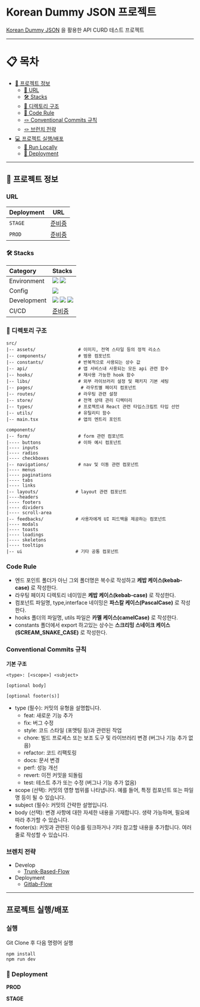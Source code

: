 # Korean Dummy JSON 프로젝트

[Korean Dummy JSON](https://www.koreandummyjson.site/) 을 활용한 API CURD 테스트 프로젝트

---

# 📋 목차

-   [🔖 프로젝트 정보](#-프로젝트-정보)
    -   [📎 URL](#-url)
    -   [🛠 Stacks](#-stacks)
    -   [📁 디렉토리 구조](#-디렉토리-구조)
    -   [📁 Code Rule](#code-rule)
    -   [🪢 Conventional Commits 규칙](#conventional-commits-규칙)
    -   [🪢 브런치 전략](#브런치-전략)
-   [💻 프로젝트 실행/배포](#프로젝트-실행배포)
    -   [🏃 Run Locally](#실행)
    -   [🚀 Deployment](#-deployment)

---

## 🔖 프로젝트 정보

### URL

| Deployment | URL        |
| ---------- | ---------- |
| `STAGE`    | [준비중]() |
| `PROD`     | [준비중]() |

### 🛠 Stacks

| Category    | Stacks                                                                                                                                                                                                                                                                                                                                                                                                                                                       |
| :---------- | :----------------------------------------------------------------------------------------------------------------------------------------------------------------------------------------------------------------------------------------------------------------------------------------------------------------------------------------------------------------------------------------------------------------------------------------------------------- |
| Environment | [<img src="https://img.shields.io/badge/IntelliJ IDEA-000000?style=for-the-badge&logo=intellijidea&logoColor=white">](jetbrains://idea/checkout/git?idea.required.plugins.id=Git4Idea&checkout.repo=git%40gitlab.spade.company%3Afrontend%2Fnpm-nuxt3-hyundai-archiving.git) <img src="https://img.shields.io/badge/GITHUB-181717?style=for-the-badge&logo=github&logoColor=white">                                                                          |
| Config      | [<img src="https://img.shields.io/badge/npm v10.9.0-CB3837?style=for-the-badge&logo=npm&logoColor=white">](https://docs.npmjs.com/)                                                                                                                                                                                                                                                                                                                          |
| Development | [<img src="https://img.shields.io/badge/typescript-2986cc?style=for-the-badge&logo=typescript&logoColor=white">](https://www.typescriptlang.org/) [<img src="https://img.shields.io/badge/node v22.11.0-339933?style=for-the-badge&logo=nodedotjs&logoColor=white">](https://nodejs.org/docs/latest-v20.x/api/index.html) [<img src="https://img.shields.io/badge/react v18.3.1-61DAFB?style=for-the-badge&logo=react&logoColor=black">](https://vuejs.org/) |
| CI/CD       | [준비중]()                                                                                                                                                                                                                                                                                                                                                                                                                                                   |

### 📁 디렉토리 구조

```
src/
|-- assets/                # 이미지, 전역 스타일 등의 정적 리소스
|-- components/            # 범용 컴포넌트
|-- constants/             # 반복적으로 사용되는 상수 값
|-- api/                   # 앱 서비스내 사용되는 모든 api 관련 함수
|-- hooks/                 # 재사용 가능한 hook 함수
|-- libs/                  # 외부 라이브러리 설정 및 패키지 기본 세팅
|-- pages/                  # 라우트별 페이지 컴포넌트
|-- routes/                # 라우팅 관련 설정
|-- store/                 # 전역 상태 관리 디렉터리
|-- types/                 # 프로젝트내 React 관련 타입스크립트 타입 선언
|-- utils/                 # 유틸리티 함수
|-- main.tsx               # 앱의 엔트리 포인트
```

```
components/
|-- form/                  # form 관련 컴포넌트
|---- buttons              # 이하 예시 컴포넌트
|---- inputs
|---- radios
|---- checkboxes
|-- navigations/           # nav 및 이동 관련 컴포넌트
|---- menus
|---- paginations
|---- tabs
|---- links
|-- layouts/              # layout 관련 컴포넌트
|----headers
|---- footers
|---- dividers
|---- scroll-area
|-- feedbacks/            # 사용자에게 UI 피드백을 제공하는 컴포넌트
|---- modals
|---- toasts
|---- loadings
|---- skeletons
|---- tooltips
|-- ui                    # 기타 공통 컴포넌트
```


### Code Rule

-   엔드 포인트 폴더가 아닌 그외 폴더명은 복수로 작성하고 **케밥 케이스(kebab-case)** 로 작성한다.
-   라우팅 페이지 디렉토리 네이밍은 **케밥 케이스(kebab-case)** 로 작성한다.
-   컴포넌트 파일명, type,interface 네이밍은 **파스칼 케이스(PascalCase)** 로 작성한다.
-   hooks 폴더의 파일명, utils 파일은 **카멜 케이스(camelCase)** 로 작성한다.
-   constants 폴더에서 export 하고있는 상수는 **스크리밍 스네이크 케이스(SCREAM_SNAKE_CASE)** 로 작성한다.

### Conventional Commits 규칙

**기본 구조**

```
<type>: [<scope>] <subject>

[optional body]

[optional footer(s)]
```

-   type (필수): 커밋의 유형을 설명합니다.
    -   feat: 새로운 기능 추가
    -   fix: 버그 수정
    -   style: 코드 스타일 (포맷팅 등)과 관련된 작업
    -   chore: 빌드 프로세스 또는 보조 도구 및 라이브러리 변경 (버그나 기능 추가 없음)
    -   refactor: 코드 리팩토링
    -   docs: 문서 변경
    -   perf: 성능 개선
    -   revert: 이전 커밋을 되돌림
    -   test: 테스트 추가 또는 수정 (버그나 기능 추가 없음)
-   scope (선택): 커밋의 영향 범위를 나타냅니다. 예를 들어, 특정 컴포넌트 또는 파일명 등이 될 수 있습니다.
-   subject (필수): 커밋의 간략한 설명입니다.
-   body (선택): 변경 사항에 대한 자세한 내용을 기재합니다. 생략 가능하며, 필요에 따라 추가할 수 있습니다.
-   footer(s): 커밋과 관련된 이슈를 링크하거나 기타 참고할 내용을 추가합니다. 여러 줄로 작성할 수 있습니다.

### 브렌치 전략

-   Develop
    -   [Trunk-Based-Flow](https://intothemaze.tistory.com/20)
-   Deployment
    -   [Gitlab-Flow](https://brownbears.tistory.com/605)

---

## 프로젝트 실행/배포

### 실행

Git Clone 후 다음 명령어 실행

```shell
npm install
npm run dev
```

### 🚀 Deployment

**PROD**

**STAGE**
